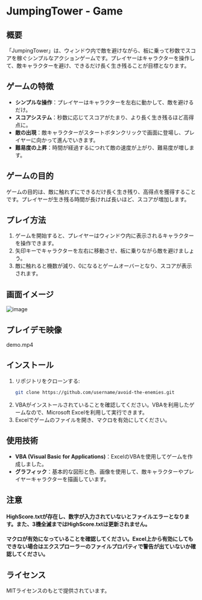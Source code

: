 # JumpingTower - Game

## 概要
「JumpingTower」は、ウィンドウ内で敵を避けながら、板に乗って秒数でスコアを稼ぐシンプルなアクションゲームです。プレイヤーはキャラクターを操作して、敵キャラクターを避け、できるだけ長く生き残ることが目標となります。

## ゲームの特徴
- **シンプルな操作**：プレイヤーはキャラクターを左右に動かして、敵を避けるだけ。
- **スコアシステム**：秒数に応じてスコアがたまり、より長く生き残るほど高得点に。
- **敵の出現**：敵キャラクターがスタートボタンクリックで画面に登場し、プレイヤーに向かって進んでいきます。
- **難易度の上昇**：時間が経過するにつれて敵の速度が上がり、難易度が増します。

## ゲームの目的
ゲームの目的は、敵に触れずにできるだけ長く生き残り、高得点を獲得することです。プレイヤーが生き残る時間が長ければ長いほど、スコアが増加します。

## プレイ方法
1. ゲームを開始すると、プレイヤーはウィンドウ内に表示されるキャラクターを操作できます。
2. 矢印キーでキャラクターを左右に移動させ、板に乗りながら敵を避けましょう。
3. 敵に触れると機数が減り、0になるとゲームオーバーとなり、スコアが表示されます。

## 画面イメージ
![image](https://github.com/user-attachments/assets/f4c4b574-d44d-4cb2-bec5-5278604502a9)

## プレイデモ映像
demo.mp4

## インストール
1. リポジトリをクローンする:
   ```bash
   git clone https://github.com/username/avoid-the-enemies.git
   ```
2. VBAがインストールされていることを確認してください。VBAを利用したゲームなので、Microsoft Excelを利用して実行できます。
3. Excelでゲームのファイルを開き、マクロを有効にしてください。

## 使用技術
- **VBA (Visual Basic for Applications)**：ExcelのVBAを使用してゲームを作成しました。
- **グラフィック**：基本的な図形と色、画像を使用して、敵キャラクターやプレイヤーキャラクターを描画しています。

## **注意**
#### HighScore.txtが存在し、数字が入力されていないとファイルエラーとなります。また、3機全滅まではHighScore.txtは更新されません。
#### マクロが有効になっていることを確認してください。Excel上から有効にしてもできない場合はエクスプローラーのファイルプロパティで警告が出ていないか確認してください。

## ライセンス
MITライセンスのもとで提供されています。
